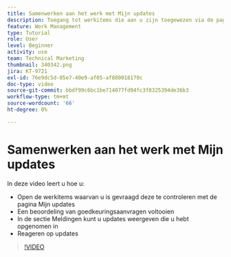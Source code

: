 ```yaml
---
title: Samenwerken aan het werk met Mijn updates
description: Toegang tot werkitems die aan u zijn toegewezen via de pagina Mijn updates.
feature: Work Management
type: Tutorial
role: User
level: Beginner
activity: use
team: Technical Marketing
thumbnail: 340342.png
jira: KT-9721
exl-id: 76e9dc5d-05e7-40e9-af05-af880018170c
doc-type: video
source-git-commit: bbdf99c6bc1be714077fd94fc3f8325394de36b3
workflow-type: tm+mt
source-wordcount: '66'
ht-degree: 0%

---
```


# Samenwerken aan het werk met Mijn updates

In deze video leert u hoe u:

* Open de werkitems waarvan u is gevraagd deze te controleren met de pagina Mijn updates
* Een beoordeling van goedkeuringsaanvragen voltooien
* In de sectie Meldingen kunt u updates weergeven die u hebt opgenomen in
* Reageren op updates

>[!VIDEO](https://video.tv.adobe.com/v/340342/?quality=12&learn=on&enablevpops=1)
